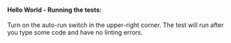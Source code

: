 #### Hello World - Running the tests:
Turn on the auto-run switch in the upper-right corner. The test will run after you type some code and have no linting errors.